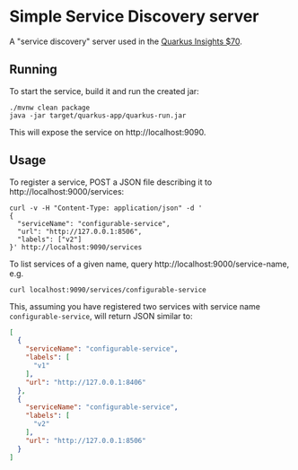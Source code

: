 # Simple Service Discovery server

A "service discovery" server used in the [Quarkus Insights $70](https://www.youtube.com/watch?v=l3mLKU3wR2A).

## Running
To start the service, build it and run the created jar:
```shell
./mvnw clean package
java -jar target/quarkus-app/quarkus-run.jar
```

This will expose the service on http://localhost:9090.

## Usage
To register a service, POST a JSON file describing it to http://localhost:9000/services:
```shell
curl -v -H "Content-Type: application/json" -d '        
{
  "serviceName": "configurable-service",
  "url": "http://127.0.0.1:8506",
  "labels": ["v2"]
}' http://localhost:9090/services
```

To list services of a given name, query http://localhost:9000/service-name, e.g.
```
curl localhost:9090/services/configurable-service
```

This, assuming you have registered two services with service name `configurable-service`, will return JSON similar to:
```json
[
  {
    "serviceName": "configurable-service",
    "labels": [
      "v1"
    ],
    "url": "http://127.0.0.1:8406"
  },
  {
    "serviceName": "configurable-service",
    "labels": [
      "v2"
    ],
    "url": "http://127.0.0.1:8506"
  }
]

```
